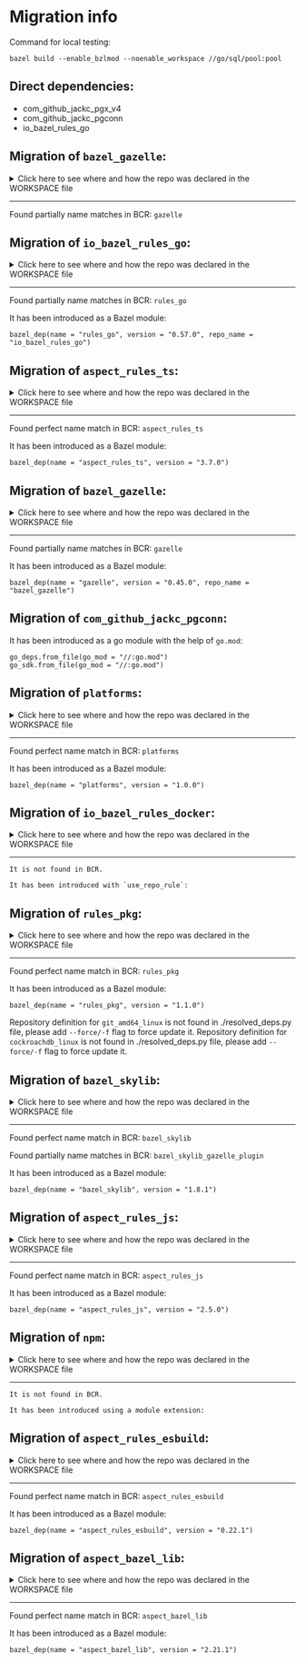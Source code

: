 # Migration info
Command for local testing:
```
bazel build --enable_bzlmod --noenable_workspace //go/sql/pool:pool
```
## Direct dependencies:
* com_github_jackc_pgx_v4
* com_github_jackc_pgconn
* io_bazel_rules_go
## Migration of `bazel_gazelle`:

<details>
<summary>Click here to see where and how the repo was declared in the WORKSPACE file</summary>

#### Location
```python
Repository bazel_gazelle instantiated at:
  /home/jcgregorio/goldmine/WORKSPACE:61:13: in <toplevel>
Repository rule http_archive defined at:
  /home/jcgregorio/.cache/bazel/_bazel_jcgregorio/385682bf6f095f8585d188113d285ba8/external/bazel_tools/tools/build_defs/repo/http.bzl:387:31: in <toplevel>

```

#### Definition
```python
load("@@bazel_tools//tools/build_defs/repo:http.bzl", "http_archive")
http_archive(
  name = "bazel_gazelle",
  urls = [
    "https://mirror.bazel.build/github.com/bazelbuild/bazel-gazelle/releases/download/v0.33.0/bazel-gazelle-v0.33.0.tar.gz",
    "https://github.com/bazelbuild/bazel-gazelle/releases/download/v0.33.0/bazel-gazelle-v0.33.0.tar.gz"
  ],
  sha256 = "d3fa66a39028e97d76f9e2db8f1b0c11c099e8e01bf363a923074784e451f809",
)
```
**Tip**: URLs usually show which version was used.
</details>

___
Found partially name matches in BCR: `gazelle`

## Migration of `io_bazel_rules_go`:

<details>
<summary>Click here to see where and how the repo was declared in the WORKSPACE file</summary>

#### Location
```python
Repository io_bazel_rules_go instantiated at:
  /home/jcgregorio/goldmine/WORKSPACE:52:13: in <toplevel>
Repository rule http_archive defined at:
  /home/jcgregorio/.cache/bazel/_bazel_jcgregorio/385682bf6f095f8585d188113d285ba8/external/bazel_tools/tools/build_defs/repo/http.bzl:387:31: in <toplevel>

```

#### Definition
```python
load("@@bazel_tools//tools/build_defs/repo:http.bzl", "http_archive")
http_archive(
  name = "io_bazel_rules_go",
  urls = [
    "https://mirror.bazel.build/github.com/bazelbuild/rules_go/releases/download/v0.42.0/rules_go-v0.42.0.zip",
    "https://github.com/bazelbuild/rules_go/releases/download/v0.42.0/rules_go-v0.42.0.zip"
  ],
  sha256 = "91585017debb61982f7054c9688857a2ad1fd823fc3f9cb05048b0025c47d023",
)
```
**Tip**: URLs usually show which version was used.
</details>

___
Found partially name matches in BCR: `rules_go`

It has been introduced as a Bazel module:

	bazel_dep(name = "rules_go", version = "0.57.0", repo_name = "io_bazel_rules_go")
## Migration of `aspect_rules_ts`:

<details>
<summary>Click here to see where and how the repo was declared in the WORKSPACE file</summary>

#### Location
```python
Repository aspect_rules_ts instantiated at:
  /home/jcgregorio/goldmine/WORKSPACE:240:13: in <toplevel>
Repository rule http_archive defined at:
  /home/jcgregorio/.cache/bazel/_bazel_jcgregorio/385682bf6f095f8585d188113d285ba8/external/bazel_tools/tools/build_defs/repo/http.bzl:387:31: in <toplevel>

```

#### Definition
```python
load("@@bazel_tools//tools/build_defs/repo:http.bzl", "http_archive")
http_archive(
  name = "aspect_rules_ts",
  urls = [
    "https://storage.googleapis.com/skia-world-readable/bazel/bd3e7b17e677d2b8ba1bac3862f0f238ab16edb3e43fb0f0b9308649ea58a2ad.tar.gz",
    "https://github.com/aspect-build/rules_ts/releases/download/v2.1.0/rules_ts-v2.1.0.tar.gz"
  ],
  sha256 = "bd3e7b17e677d2b8ba1bac3862f0f238ab16edb3e43fb0f0b9308649ea58a2ad",
  strip_prefix = "rules_ts-2.1.0",
)
```
**Tip**: URLs usually show which version was used.
</details>

___
Found perfect name match in BCR: `aspect_rules_ts`

It has been introduced as a Bazel module:

	bazel_dep(name = "aspect_rules_ts", version = "3.7.0")
## Migration of `bazel_gazelle`:

<details>
<summary>Click here to see where and how the repo was declared in the WORKSPACE file</summary>

#### Location
```python
Repository bazel_gazelle instantiated at:
  /home/jcgregorio/goldmine/WORKSPACE:61:13: in <toplevel>
Repository rule http_archive defined at:
  /home/jcgregorio/.cache/bazel/_bazel_jcgregorio/385682bf6f095f8585d188113d285ba8/external/bazel_tools/tools/build_defs/repo/http.bzl:387:31: in <toplevel>

```

#### Definition
```python
load("@@bazel_tools//tools/build_defs/repo:http.bzl", "http_archive")
http_archive(
  name = "bazel_gazelle",
  urls = [
    "https://mirror.bazel.build/github.com/bazelbuild/bazel-gazelle/releases/download/v0.33.0/bazel-gazelle-v0.33.0.tar.gz",
    "https://github.com/bazelbuild/bazel-gazelle/releases/download/v0.33.0/bazel-gazelle-v0.33.0.tar.gz"
  ],
  sha256 = "d3fa66a39028e97d76f9e2db8f1b0c11c099e8e01bf363a923074784e451f809",
)
```
**Tip**: URLs usually show which version was used.
</details>

___
Found partially name matches in BCR: `gazelle`

It has been introduced as a Bazel module:

	bazel_dep(name = "gazelle", version = "0.45.0", repo_name = "bazel_gazelle")
## Migration of `com_github_jackc_pgconn`:
It has been introduced as a go module with the help of `go.mod`:

```
go_deps.from_file(go_mod = "//:go.mod")
go_sdk.from_file(go_mod = "//:go.mod")
```
## Migration of `platforms`:

<details>
<summary>Click here to see where and how the repo was declared in the WORKSPACE file</summary>

#### Location
```python
Repository platforms instantiated at:
  /DEFAULT.WORKSPACE.SUFFIX:147:6: in <toplevel>
  /home/jcgregorio/.cache/bazel/_bazel_jcgregorio/385682bf6f095f8585d188113d285ba8/external/bazel_tools/tools/build_defs/repo/utils.bzl:268:18: in maybe
Repository rule local_repository defined at:
  /home/jcgregorio/.cache/bazel/_bazel_jcgregorio/385682bf6f095f8585d188113d285ba8/external/bazel_tools/tools/build_defs/repo/local.bzl:64:35: in <toplevel>

```

#### Definition
```python
load("@@bazel_tools//tools/build_defs/repo:local.bzl", "local_repository")
local_repository(
  name = "platforms",
  path = "/home/jcgregorio/.cache/bazel/_bazel_jcgregorio/install/5309d864f9edb3a2e8380ffc84e6b95c/platforms",
)
```
**Tip**: URLs usually show which version was used.
</details>

___
Found perfect name match in BCR: `platforms`

It has been introduced as a Bazel module:

	bazel_dep(name = "platforms", version = "1.0.0")
## Migration of `io_bazel_rules_docker`:

<details>
<summary>Click here to see where and how the repo was declared in the WORKSPACE file</summary>

#### Location
```python
Repository io_bazel_rules_docker instantiated at:
  /home/jcgregorio/goldmine/WORKSPACE:306:13: in <toplevel>
Repository rule http_archive defined at:
  /home/jcgregorio/.cache/bazel/_bazel_jcgregorio/385682bf6f095f8585d188113d285ba8/external/bazel_tools/tools/build_defs/repo/http.bzl:387:31: in <toplevel>

```

#### Definition
```python
load("@@bazel_tools//tools/build_defs/repo:http.bzl", "http_archive")
http_archive(
  name = "io_bazel_rules_docker",
  urls = [
    "https://storage.googleapis.com/skia-world-readable/bazel/27d53c1d646fc9537a70427ad7b034734d08a9c38924cc6357cc973fed300820.tar.gz",
    "https://github.com/bazelbuild/rules_docker/releases/download/v0.24.0/rules_docker-v0.24.0.tar.gz"
  ],
  sha256 = "27d53c1d646fc9537a70427ad7b034734d08a9c38924cc6357cc973fed300820",
  strip_prefix = "rules_docker-0.24.0",
)
```
**Tip**: URLs usually show which version was used.
</details>

___
	It is not found in BCR. 

	It has been introduced with `use_repo_rule`:

## Migration of `rules_pkg`:

<details>
<summary>Click here to see where and how the repo was declared in the WORKSPACE file</summary>

#### Location
```python
Repository rules_pkg instantiated at:
  /home/jcgregorio/goldmine/WORKSPACE:289:13: in <toplevel>
Repository rule http_archive defined at:
  /home/jcgregorio/.cache/bazel/_bazel_jcgregorio/385682bf6f095f8585d188113d285ba8/external/bazel_tools/tools/build_defs/repo/http.bzl:387:31: in <toplevel>

```

#### Definition
```python
load("@@bazel_tools//tools/build_defs/repo:http.bzl", "http_archive")
http_archive(
  name = "rules_pkg",
  urls = [
    "https://mirror.bazel.build/github.com/bazelbuild/rules_pkg/releases/download/0.4.0/rules_pkg-0.4.0.tar.gz",
    "https://github.com/bazelbuild/rules_pkg/releases/download/0.4.0/rules_pkg-0.4.0.tar.gz"
  ],
  sha256 = "038f1caa773a7e35b3663865ffb003169c6a71dc995e39bf4815792f385d837d",
)
```
**Tip**: URLs usually show which version was used.
</details>

___
Found perfect name match in BCR: `rules_pkg`

It has been introduced as a Bazel module:

	bazel_dep(name = "rules_pkg", version = "1.1.0")
Repository definition for `git_amd64_linux` is not found in ./resolved_deps.py file, please add `--force/-f` flag to force update it.
Repository definition for `cockroachdb_linux` is not found in ./resolved_deps.py file, please add `--force/-f` flag to force update it.
## Migration of `bazel_skylib`:

<details>
<summary>Click here to see where and how the repo was declared in the WORKSPACE file</summary>

#### Location
```python
Repository bazel_skylib instantiated at:
  /home/jcgregorio/goldmine/WORKSPACE:77:22: in <toplevel>
  /home/jcgregorio/.cache/bazel/_bazel_jcgregorio/385682bf6f095f8585d188113d285ba8/external/io_bazel_rules_go/go/private/repositories.bzl:50:12: in go_rules_dependencies
  /home/jcgregorio/.cache/bazel/_bazel_jcgregorio/385682bf6f095f8585d188113d285ba8/external/io_bazel_rules_go/go/private/repositories.bzl:288:18: in _maybe
Repository rule http_archive defined at:
  /home/jcgregorio/.cache/bazel/_bazel_jcgregorio/385682bf6f095f8585d188113d285ba8/external/bazel_tools/tools/build_defs/repo/http.bzl:387:31: in <toplevel>

```

#### Definition
```python
load("@@bazel_tools//tools/build_defs/repo:http.bzl", "http_archive")
http_archive(
  name = "bazel_skylib",
  urls = [
    "https://mirror.bazel.build/github.com/bazelbuild/bazel-skylib/releases/download/1.4.2/bazel-skylib-1.4.2.tar.gz",
    "https://github.com/bazelbuild/bazel-skylib/releases/download/1.4.2/bazel-skylib-1.4.2.tar.gz"
  ],
  sha256 = "66ffd9315665bfaafc96b52278f57c7e2dd09f5ede279ea6d39b2be471e7e3aa",
  strip_prefix = "",
)
```
**Tip**: URLs usually show which version was used.
</details>

___
Found perfect name match in BCR: `bazel_skylib`

Found partially name matches in BCR: `bazel_skylib_gazelle_plugin`

It has been introduced as a Bazel module:

	bazel_dep(name = "bazel_skylib", version = "1.8.1")
## Migration of `aspect_rules_js`:

<details>
<summary>Click here to see where and how the repo was declared in the WORKSPACE file</summary>

#### Location
```python
Repository aspect_rules_js instantiated at:
  /home/jcgregorio/goldmine/WORKSPACE:198:13: in <toplevel>
Repository rule http_archive defined at:
  /home/jcgregorio/.cache/bazel/_bazel_jcgregorio/385682bf6f095f8585d188113d285ba8/external/bazel_tools/tools/build_defs/repo/http.bzl:387:31: in <toplevel>

```

#### Definition
```python
load("@@bazel_tools//tools/build_defs/repo:http.bzl", "http_archive")
http_archive(
  name = "aspect_rules_js",
  urls = [
    "https://storage.googleapis.com/skia-world-readable/bazel/76a04ef2120ee00231d85d1ff012ede23963733339ad8db81f590791a031f643.tar.gz",
    "https://github.com/aspect-build/rules_js/releases/download/v1.34.1/rules_js-v1.34.1.tar.gz"
  ],
  sha256 = "76a04ef2120ee00231d85d1ff012ede23963733339ad8db81f590791a031f643",
  strip_prefix = "rules_js-1.34.1",
)
```
**Tip**: URLs usually show which version was used.
</details>

___
Found perfect name match in BCR: `aspect_rules_js`

It has been introduced as a Bazel module:

	bazel_dep(name = "aspect_rules_js", version = "2.5.0")
## Migration of `npm`:

<details>
<summary>Click here to see where and how the repo was declared in the WORKSPACE file</summary>

#### Location
```python
Repository npm instantiated at:
  /home/jcgregorio/goldmine/WORKSPACE:221:19: in <toplevel>
  /home/jcgregorio/.cache/bazel/_bazel_jcgregorio/385682bf6f095f8585d188113d285ba8/external/aspect_rules_js/npm/repositories.bzl:12:24: in npm_translate_lock
  /home/jcgregorio/.cache/bazel/_bazel_jcgregorio/385682bf6f095f8585d188113d285ba8/external/aspect_rules_js/npm/private/npm_translate_lock.bzl:545:28: in npm_translate_lock
Repository rule npm_translate_lock_rule defined at:
  /home/jcgregorio/.cache/bazel/_bazel_jcgregorio/385682bf6f095f8585d188113d285ba8/external/aspect_rules_js/npm/private/npm_translate_lock.bzl:133:42: in <toplevel>

```

#### Definition
```python
load("@@aspect_rules_js//npm/private:npm_translate_lock.bzl", "npm_translate_lock_rule")
npm_translate_lock_rule(
  name = "npm",
  additional_file_contents = {  },
  bins = {  },
  custom_postinstalls = {  },
  data = [
    "//:package.json"
  ],
  dev = False,
  external_repository_action_cache = ".aspect/rules/external_repository_action_cache",
  lifecycle_hooks_envs = {  },
  lifecycle_hooks_execution_requirements = {
    "*": [
        "no-sandbox"
    ]
  },
  lifecycle_hooks = {
    "*": [
        "preinstall",
        "install",
        "postinstall"
    ]
  },
  no_optional = False,
  npm_package_lock = "//:package-lock.json",
  npmrc = "//:.npmrc",
  package_visibility = {  },
  patch_args = {
    "*": [
        "-p0"
    ]
  },
  patches = {  },
  pnpm_lock = "//:pnpm-lock.yaml",
  preupdate = [  ],
  prod = False,
  public_hoist_packages = {  },
  quiet = True,
  update_pnpm_lock = True,
  update_pnpm_lock_node_toolchain_prefix = "nodejs",
  verify_node_modules_ignored = "//:.bazelignore",
  npm_package_target_name = "{dirname}",
)
```
**Tip**: URLs usually show which version was used.
</details>

___
	It is not found in BCR. 

	It has been introduced using a module extension:

## Migration of `aspect_rules_esbuild`:

<details>
<summary>Click here to see where and how the repo was declared in the WORKSPACE file</summary>

#### Location
```python
Repository aspect_rules_esbuild instantiated at:
  /home/jcgregorio/goldmine/WORKSPACE:261:13: in <toplevel>
Repository rule http_archive defined at:
  /home/jcgregorio/.cache/bazel/_bazel_jcgregorio/385682bf6f095f8585d188113d285ba8/external/bazel_tools/tools/build_defs/repo/http.bzl:387:31: in <toplevel>

```

#### Definition
```python
load("@@bazel_tools//tools/build_defs/repo:http.bzl", "http_archive")
http_archive(
  name = "aspect_rules_esbuild",
  urls = [
    "https://storage.googleapis.com/skia-world-readable/bazel/46aab76044f040c1c0bd97672d56324619af4913cb9e96606ec37ddd4605831d.tar.gz",
    "https://github.com/aspect-build/rules_esbuild/releases/download/v0.16.0/rules_esbuild-v0.16.0.tar.gz"
  ],
  sha256 = "46aab76044f040c1c0bd97672d56324619af4913cb9e96606ec37ddd4605831d",
  strip_prefix = "rules_esbuild-0.16.0",
)
```
**Tip**: URLs usually show which version was used.
</details>

___
Found perfect name match in BCR: `aspect_rules_esbuild`

It has been introduced as a Bazel module:

	bazel_dep(name = "aspect_rules_esbuild", version = "0.22.1")
## Migration of `aspect_bazel_lib`:

<details>
<summary>Click here to see where and how the repo was declared in the WORKSPACE file</summary>

#### Location
```python
Repository aspect_bazel_lib instantiated at:
  /home/jcgregorio/goldmine/WORKSPACE:210:22: in <toplevel>
  /home/jcgregorio/.cache/bazel/_bazel_jcgregorio/385682bf6f095f8585d188113d285ba8/external/aspect_rules_js/js/repositories.bzl:23:17: in rules_js_dependencies
  /home/jcgregorio/.cache/bazel/_bazel_jcgregorio/385682bf6f095f8585d188113d285ba8/external/aspect_rules_js/js/private/maybe.bzl:7:10: in maybe_http_archive
  /home/jcgregorio/.cache/bazel/_bazel_jcgregorio/385682bf6f095f8585d188113d285ba8/external/bazel_tools/tools/build_defs/repo/utils.bzl:268:18: in maybe
Repository rule http_archive defined at:
  /home/jcgregorio/.cache/bazel/_bazel_jcgregorio/385682bf6f095f8585d188113d285ba8/external/bazel_tools/tools/build_defs/repo/http.bzl:387:31: in <toplevel>

```

#### Definition
```python
load("@@bazel_tools//tools/build_defs/repo:http.bzl", "http_archive")
http_archive(
  name = "aspect_bazel_lib",
  url = "https://github.com/aspect-build/bazel-lib/releases/download/v1.39.0/bazel-lib-v1.39.0.tar.gz",
  sha256 = "4d6010ca5e3bb4d7045b071205afa8db06ec11eb24de3f023d74d77cca765f66",
  strip_prefix = "bazel-lib-1.39.0",
)
```
**Tip**: URLs usually show which version was used.
</details>

___
Found perfect name match in BCR: `aspect_bazel_lib`

It has been introduced as a Bazel module:

	bazel_dep(name = "aspect_bazel_lib", version = "2.21.1")
